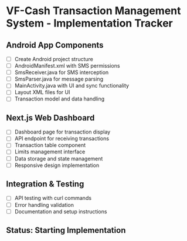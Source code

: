 # VF-Cash Transaction Management System - Implementation Tracker

## Android App Components
- [ ] Create Android project structure
- [ ] AndroidManifest.xml with SMS permissions
- [ ] SmsReceiver.java for SMS interception
- [ ] SmsParser.java for message parsing
- [ ] MainActivity.java with UI and sync functionality
- [ ] Layout XML files for UI
- [ ] Transaction model and data handling

## Next.js Web Dashboard
- [ ] Dashboard page for transaction display
- [ ] API endpoint for receiving transactions
- [ ] Transaction table component
- [ ] Limits management interface
- [ ] Data storage and state management
- [ ] Responsive design implementation

## Integration & Testing
- [ ] API testing with curl commands
- [ ] Error handling validation
- [ ] Documentation and setup instructions

## Status: Starting Implementation
